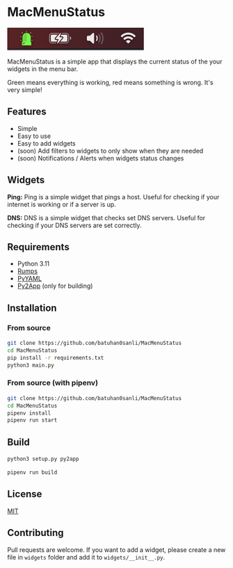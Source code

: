 # MacMenuStatus

![Screenshot](static/screenshot.png)

MacMenuStatus is a simple app that displays the current status of the your widgets in the menu bar.

Green means everything is working, red means something is wrong. It's very simple!

## Features

* Simple
* Easy to use
* Easy to add widgets
* (soon) Add filters to widgets to only show when they are needed
* (soon) Notifications / Alerts when widgets status changes

## Widgets

**Ping:** Ping is a simple widget that pings a host. Useful for checking if your internet is working or if a server is
up.

**DNS:** DNS is a simple widget that checks set DNS servers. Useful for checking if your DNS servers are set correctly.

## Requirements

* Python 3.11
* [Rumps](https://pypi.org/project/rumps/)
* [PyYAML](https://pypi.org/project/PyYAML/)
* [Py2App](https://pypi.org/project/py2app/)  (only for building)

## Installation

### From source

```bash
git clone https://github.com/batuhan0sanli/MacMenuStatus
cd MacMenuStatus
pip install -r requirements.txt
python3 main.py
```

### From source (with pipenv)

```bash
git clone https://github.com/batuhan0sanli/MacMenuStatus
cd MacMenuStatus
pipenv install
pipenv run start
```

## Build

```bash
python3 setup.py py2app
```

```bash
pipenv run build
```

## License

[MIT](LICENSE)

## Contributing

Pull requests are welcome. If you want to add a widget, please create a new file in `widgets` folder and add it
to `widgets/__init__.py`.
